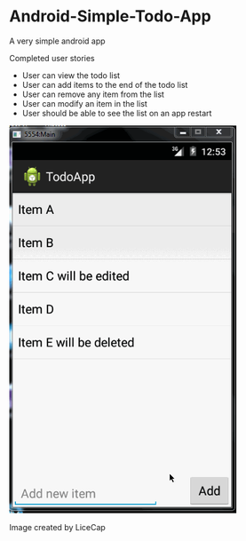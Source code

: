 # Android-Simple-Todo-App
A very simple android app

Completed user stories
* User can view the todo list
* User can add items to the end of the todo list
* User can remove any item from the list
* User can modify an item in the list
* User should be able to see the list on an app restart


![](https://github.com/ankurjyahoo/Android-Simple-Todo-App/blob/master/TodoApp.gif)

Image created by LiceCap
